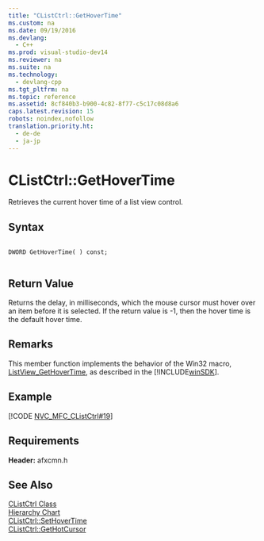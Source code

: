 ```yaml
---
title: "CListCtrl::GetHoverTime"
ms.custom: na
ms.date: 09/19/2016
ms.devlang: 
  - C++
ms.prod: visual-studio-dev14
ms.reviewer: na
ms.suite: na
ms.technology: 
  - devlang-cpp
ms.tgt_pltfrm: na
ms.topic: reference
ms.assetid: 8cf840b3-b900-4c82-8f77-c5c17c08d8a6
caps.latest.revision: 15
robots: noindex,nofollow
translation.priority.ht: 
  - de-de
  - ja-jp
---
```

# CListCtrl::GetHoverTime
Retrieves the current hover time of a list view control.  
  
## Syntax  
  
```  
  
DWORD GetHoverTime( ) const;  
  
```  
  
## Return Value  
 Returns the delay, in milliseconds, which the mouse cursor must hover over an item before it is selected. If the return value is -1, then the hover time is the default hover time.  
  
## Remarks  
 This member function implements the behavior of the Win32 macro, [ListView_GetHoverTime](http://msdn.microsoft.com/library/windows/desktop/bb761296), as described in the [!INCLUDE[winSDK](../vs140/includes/winSDK_md.md)].  
  
## Example  
 [!CODE [NVC_MFC_CListCtrl#19](../CodeSnippet/VS_Snippets_Cpp/NVC_MFC_CListCtrl#19)]  
  
## Requirements  
 **Header:** afxcmn.h  
  
## See Also  
 [CListCtrl Class](../vs140/CListCtrl-Class.md)   
 [Hierarchy Chart](../vs140/Hierarchy-Chart.md)   
 [CListCtrl::SetHoverTime](../vs140/CListCtrl--SetHoverTime.md)   
 [CListCtrl::GetHotCursor](../vs140/CListCtrl--GetHotCursor.md)